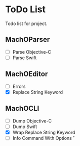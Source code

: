 # ToDo List

Todo list for project.

## MachOParser

- [ ] Parse Objective-C
- [ ] Parse Swift

## MachOEditor

- [ ] Errors
- [x] Replace String Keyword

## MachOCLI

- [ ] Dump Objective-C
- [ ] Dump Swift
- [x] Wrap Replace String Keyword
- [ ] Info Command With Options
˚
